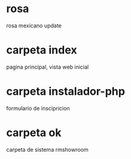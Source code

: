 # rosa
 rosa mexicano update


# carpeta index
pagina principal, vista web inicial

# carpeta instalador-php
formulario de inscipricion

# carpeta ok
carpeta de sistema rmshowroom
